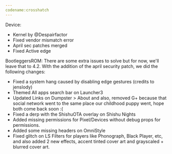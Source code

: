 ```yaml
---
codename:crosshatch
---
```

Device:
* Kernel by @Despairfactor
* Fixed vendor mismatch error
* April sec patches merged
* Fixed Active edge

BootleggersROM:
There are some extra issues to solve but for now, we'll leave that to 4.2. With the addition of the april security patch, we did the following changes:

* Fixed a system hang caused by disabling edge gestures (credits to jenslody)
* Themed All apps search bar on Launcher3 
* Updated Links on Dumpster > About and also, removed G+ because that social network went to the same place our childhood puppy went, hope both come back soon :(
* Fixed a derp with the ShishuOTA overlay on Shishu Nights
* Added missing permissions for Pixel/Devices without debug props for permissions.
* Added some missing headers on OmniStyle
* Fixed glitch on LS Filters for players like Phonograph, Black Player, etc, and also added 2 new effects, accent tinted cover art and grayscaled + blurred cover art. 
